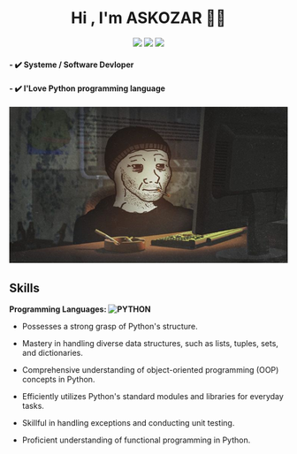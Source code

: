 <h1 align="center">Hi , I'm ASKOZAR 🏴‍☠️</h1>
<p align="center">
    <a href="https://t.me/ASKOZAR"><img src="https://img.shields.io/badge/telegram-%231d1f1e?style=flat&logo=telegram&logoColor=white" /></a>
    <a href="https://www.instagram.com/n5n5_"><img src="https://img.shields.io/badge/instagram-%231d1f1e?style=flat&logo=instagram&logoColor=white" /></a>
    <a href="https://www.facebook.com/MR.ASKOZAR"><img src="https://img.shields.io/badge/facebook-%231d1f1e?style=flat&logo=facebook&logoColor=white" /></a>
</p>

<h4>- ✔️ Systeme / Software Devloper </h4>
<h4>- ✔️ I'Love Python programming language</h4>

![X](65bb8be8de8743022f718c4de898b429.jpg)
## Skills 

**Programming Languages: ![PYTHON](https://img.shields.io/badge/python-%231d1f1e?style=flat&logo=python&logoColor=white)**
- Possesses a strong grasp of Python's structure.

- Mastery in handling diverse data structures, such as lists, tuples, sets, and dictionaries.

- Comprehensive understanding of object-oriented programming (OOP) concepts in Python.

- Efficiently utilizes Python's standard modules and libraries for everyday tasks.

- Skillful in handling exceptions and conducting unit testing.

- Proficient understanding of functional programming in Python.
